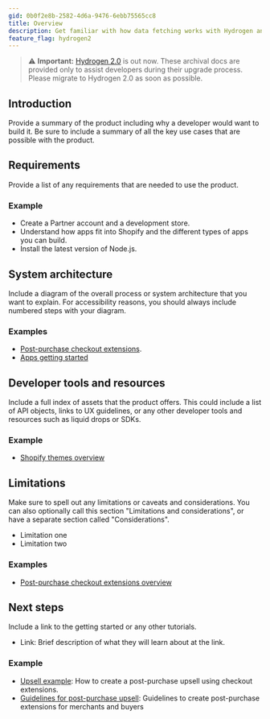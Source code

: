 ```yaml
---
gid: 0b0f2e8b-2582-4d6a-9476-6ebb75565cc8
title: Overview
description: Get familiar with how data fetching works with Hydrogen and Remix.
feature_flag: hydrogen2
---
```


> ⚠️ **Important:** [Hydrogen 2.0](https://hydrogen.shopify.dev) is out now. These archival docs are provided only to assist developers during their upgrade process. Please migrate to Hydrogen 2.0 as soon as possible.


## Introduction

Provide a summary of the product including why a developer would want to build it. Be sure to include a summary of all the key use cases that are possible with the product.

## Requirements

Provide a list of any requirements that are needed to use the product.

### Example

- Create a Partner account and a development store.
- Understand how apps fit into Shopify and the different types of apps you can build.
- Install the latest version of Node.js.

## System architecture

Include a diagram of the overall process or system architecture that you want to explain. For accessibility reasons, you should always include numbered steps with your diagram.

### Examples

- [Post-purchase checkout extensions](/apps/checkout/post-purchase#customer-flow).
- [Apps getting started](/apps/getting-started#whats-a-shopify-app)

## Developer tools and resources

Include a full index of assets that the product offers. This could include a list of API objects, links to UX guidelines, or any other developer tools and resources such as liquid drops or SDKs.

<!-- Use resource cards to list the resources in higher level overviews whenever possible. Between 2-4 resource cards per section is ideal. -->

### Example

- [Shopify themes overview](/themes/getting-started#tools-best-practices-and-references)

## Limitations

Make sure to spell out any limitations or caveats and considerations. You can also optionally call this section "Limitations and considerations", or have a separate section called "Considerations".

- Limitation one
- Limitation two

### Examples

- [Post-purchase checkout extensions overview](/apps/checkout/post-purchase#limitations-and-considerations)

## Next steps

Include a link to the getting started or any other tutorials.

- Link: Brief description of what they will learn about at the link.

### Example

- [Upsell example](/apps/checkout/post-purchase/update-an-order-for-a-checkout-post-purchase-app-extension): How to create a post-purchase upsell using checkout extensions.
- [Guidelines for post-purchase upsell](/apps/checkout/post-purchase/ux-guidelines-post-purchase-offers): Guidelines to create post-purchase extensions for merchants and buyers
